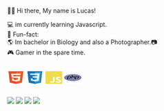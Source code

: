 🧑‍💻 Hi there, My name is Lucas!

💻 im currently learning Javascript.<br>
🙈 Fun-fact:<br>
🌎 Im bachelor in Biology and also a Photographer.📷 <br>
🎮 Gamer in the spare time.

##




<div style="display: inline_block">
<img align="center" alt="Lucas-HTML" height="30" width="40" src="https://raw.githubusercontent.com/devicons/devicon/master/icons/html5/html5-original.svg">
<img align="center" alt="Lucas-CSS" height="30" width="40" src="https://raw.githubusercontent.com/devicons/devicon/master/icons/css3/css3-original.svg">
<img align="center" alt="Lucas-Js" height="30" width="40" src="https://raw.githubusercontent.com/devicons/devicon/master/icons/javascript/javascript-plain.svg">
<img align="center" alt="Lucas-Js" height="30" width="40" src="https://raw.githubusercontent.com/devicons/devicon/master/icons/php/php-original.svg">

         
</div>


##

<div>
<a href="https://www.linkedin.com/in/lucas-orbite-vinci-7b5449117/" target="_blank"><img src="https://img.shields.io/badge/-LinkedIn-%230077B5?style=for-the-badge&logo=linkedin&logoColor=white" target="_blank"></a> 
<a href = "lucasorbitevinci@gmail.com"><img src="https://img.shields.io/badge/-Gmail-%23333?style=for-the-badge&logo=gmail&logoColor=white" target="_blank"></a>
<a href="https://instagram.com/lucas.orbite.vinci/" target="_blank"><img src="https://img.shields.io/badge/-Instagram-%23E4405F?style=for-the-badge&logo=instagram&logoColor=white" target="_blank"></a>
<a href="https://discord.com/#9794" target="_blank"><img src="https://img.shields.io/badge/Discord-7289DA?style=for-the-badge&logo=discord&logoColor=white" target="_blank"></a> 
</div>
